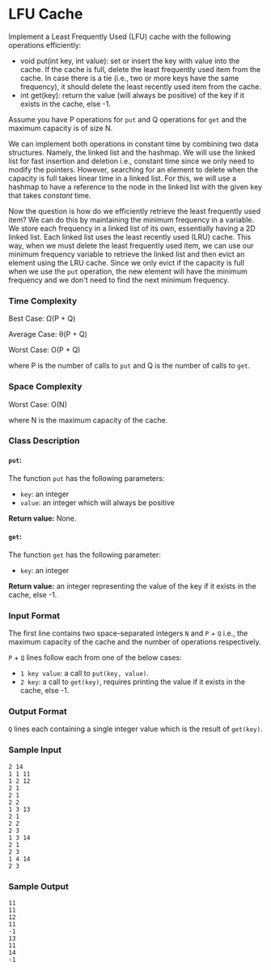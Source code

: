 # LFU Cache

Implement a Least Frequently Used (LFU) cache with the following operations efficiently:

*	void put(int key, int value): set or insert the key with value into the cache. If the cache is full, delete the least frequently used item from the cache. In case there is a tie (i.e., two or more keys have the same frequency), it should delete the least recently used item from the cache.
*	int get(key): return the value (will always be positive) of the key if it exists in the cache, else -1.

Assume you have P operations for `put` and Q operations for `get` and the maximum capacity is of size N.

We can implement both operations in constant time by combining two data structures. Namely, the linked list and the hashmap. We will use the linked list for fast insertion and deletion i.e., constant time since we only need to modify the pointers. However, searching for an element to delete when the capacity is full takes linear time in a linked list. For this, we will use a hashmap to have a reference to the node in the linked list with the given key that takes _constant_ time.

Now the question is how do we efficiently retrieve the least frequently used item? We can do this by maintaining the minimum frequency in a variable. We store each frequency in a linked list of its own, essentially having a 2D linked list. Each linked list uses the least recently used (LRU) cache. This way, when we must delete the least frequently used item, we can use our minimum frequency variable to retrieve the linked list and then evict an element using the LRU cache. Since we only evict if the capacity is full when we use the `put` operation, the new element will have the minimum frequency and we don't need to find the next minimum frequency.


### Time Complexity

Best Case: Ω(P + Q)

Average Case: θ(P + Q)

Worst Case: O(P + Q)

where P is the number of calls to `put` and Q is the number of calls to `get`.


### Space Complexity

Worst Case: O(N)

where N is the maximum capacity of the cache.


### Class Description

#### `put`:

The function `put` has the following parameters:

* `key`: an integer
* `value`: an integer which will always be positive

**Return value:** None.

#### `get`:

The function `get` has the following parameter:

* `key`: an integer

**Return value:** an integer representing the value of the key if it exists in the cache, else -1.


### Input Format

The first line contains two space-separated integers `N` and `P` + `Q` i.e., the maximum capacity of the cache and the number of operations respectively.

`P` + `Q` lines follow each from one of the below cases:
*	`1 key value`: a call to `put(key, value)`.
*	`2 key`: a call to `get(key)`, requires printing the value if it exists in the cache, else -1.


### Output Format

`Q` lines each containing a single integer value which is the result of `get(key)`.


### Sample Input

```
2 14
1 1 11
1 2 12
2 1
2 1
2 2
1 3 13
2 1
2 2
2 3
1 3 14
2 1
2 3
1 4 14
2 3
```

### Sample Output

```
11
11
12
11
-1
13
11
14
-1
```